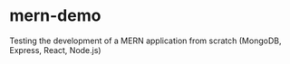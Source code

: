 # mern-demo
Testing the development of a MERN application from scratch (MongoDB, Express, React, Node.js)
